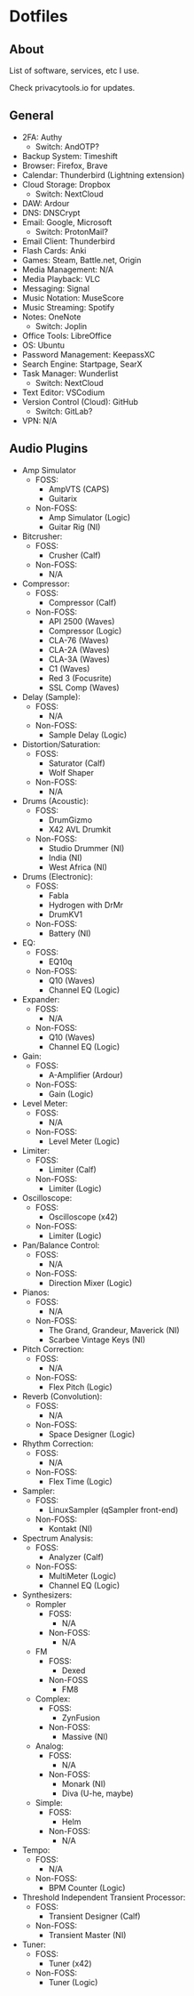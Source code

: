 # Dotfiles

## About

List of software, services, etc I use.

Check privacytools.io for updates.

## General

- 2FA: Authy
  - Switch: AndOTP?
- Backup System: Timeshift
- Browser: Firefox, Brave
- Calendar: Thunderbird (Lightning extension)
- Cloud Storage: Dropbox
  - Switch: NextCloud
- DAW: Ardour
- DNS: DNSCrypt
- Email: Google, Microsoft
  - Switch: ProtonMail?
- Email Client: Thunderbird
- Flash Cards: Anki
- Games: Steam, Battle.net, Origin
- Media Management: N/A
- Media Playback: VLC
- Messaging: Signal
- Music Notation: MuseScore
- Music Streaming: Spotify
- Notes: OneNote
  - Switch: Joplin
- Office Tools: LibreOffice
- OS: Ubuntu
- Password Management: KeepassXC
- Search Engine: Startpage, SearX
- Task Manager: Wunderlist
  - Switch: NextCloud
- Text Editor: VSCodium
- Version Control (Cloud): GitHub
  - Switch: GitLab?
- VPN: N/A

## Audio Plugins

- Amp Simulator
  - FOSS:
    - AmpVTS (CAPS)
    - Guitarix
  - Non-FOSS:
    - Amp Simulator (Logic)
    - Guitar Rig (NI)
- Bitcrusher:
  - FOSS:
    - Crusher (Calf)
  - Non-FOSS:
    - N/A
- Compressor:
  - FOSS:
    - Compressor (Calf)
  - Non-FOSS:
    - API 2500 (Waves)
    - Compressor (Logic)
    - CLA-76 (Waves)
    - CLA-2A (Waves)
    - CLA-3A (Waves)
    - C1 (Waves)
    - Red 3 (Focusrite)
    - SSL Comp (Waves)
- Delay (Sample):
  - FOSS:
    - N/A
  - Non-FOSS:
    - Sample Delay (Logic)
- Distortion/Saturation:
  - FOSS:
    - Saturator (Calf)
    - Wolf Shaper
  - Non-FOSS:
    - N/A
- Drums (Acoustic):
  - FOSS:
    - DrumGizmo
    - X42 AVL Drumkit
  - Non-FOSS:
    - Studio Drummer (NI)
    - India (NI)
    - West Africa (NI)
- Drums (Electronic):
  - FOSS:
    - Fabla
    - Hydrogen with DrMr
    - DrumKV1
  - Non-FOSS:
    - Battery (NI)
- EQ:
  - FOSS:
    - EQ10q
  - Non-FOSS:
    - Q10 (Waves)
    - Channel EQ (Logic)
- Expander:
  - FOSS:
    - N/A
  - Non-FOSS:
    - Q10 (Waves)
    - Channel EQ (Logic)
- Gain:
  - FOSS:
    - A-Amplifier (Ardour)
  - Non-FOSS:
    - Gain (Logic)
- Level Meter:
  - FOSS:
    - N/A
  - Non-FOSS:
    - Level Meter (Logic)
- Limiter:
  - FOSS:
    - Limiter (Calf)
  - Non-FOSS:
    - Limiter (Logic)
- Oscilloscope:
  - FOSS:
    - Oscilloscope (x42)
  - Non-FOSS:
    - Limiter (Logic)
- Pan/Balance Control:
  - FOSS:
    - N/A
  - Non-FOSS:
    - Direction Mixer (Logic)
- Pianos:
  - FOSS:
    - N/A
  - Non-FOSS:
    - The Grand, Grandeur, Maverick (NI)
    - Scarbee Vintage Keys (NI)
- Pitch Correction:
  - FOSS:
    - N/A
  - Non-FOSS:
    - Flex Pitch (Logic)
- Reverb (Convolution):
  - FOSS:
    - N/A
  - Non-FOSS:
    - Space Designer (Logic)
- Rhythm Correction:
  - FOSS:
    - N/A
  - Non-FOSS:
    - Flex Time (Logic)
- Sampler:
  - FOSS:
    - LinuxSampler (qSampler front-end)
  - Non-FOSS:
    - Kontakt (NI)
- Spectrum Analysis:
  - FOSS:
    - Analyzer (Calf)
  - Non-FOSS:
    - MultiMeter (Logic)
    - Channel EQ (Logic)
- Synthesizers:
  - Rompler
    - FOSS:
      - N/A
    - Non-FOSS:
      - N/A
  - FM
    - FOSS:
      - Dexed
    - Non-FOSS
      - FM8
  - Complex:
    - FOSS:
      - ZynFusion
    - Non-FOSS:
      - Massive (NI)
  - Analog:
    - FOSS:
      - N/A
    - Non-FOSS:
      - Monark (NI)
      - Diva (U-he, maybe)
  - Simple:
    - FOSS:
      - Helm
    - Non-FOSS:
      - N/A
- Tempo:
  - FOSS:
    - N/A
  - Non-FOSS:
    - BPM Counter (Logic)
- Threshold Independent Transient Processor:
  - FOSS:
    - Transient Designer (Calf)
  - Non-FOSS:
    - Transient Master (NI)
- Tuner:
  - FOSS:
    - Tuner (x42)
  - Non-FOSS:
    - Tuner (Logic)
